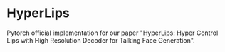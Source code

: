 # HyperLips
Pytorch official implementation for our paper "HyperLips: Hyper Control Lips with High Resolution Decoder for Talking Face Generation".
